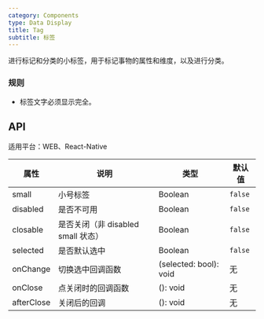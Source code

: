 ```yaml
---
category: Components
type: Data Display
title: Tag
subtitle: 标签
---
```


进行标记和分类的小标签，用于标记事物的属性和维度，以及进行分类。

### 规则
- 标签文字必须显示完全。


## API

适用平台：WEB、React-Native

属性 | 说明 | 类型 | 默认值
----|-----|------|------
| small   |  小号标签  |   Boolean    |  `false`  |
| disabled   | 是否不可用      | Boolean |    `false`  |
| closable   | 是否关闭（非 disabled small 状态） | Boolean | `false` |
| selected   | 是否默认选中      | Boolean |    `false`  |
| onChange   | 切换选中回调函数 | (selected: bool): void |   无  |
| onClose   | 点关闭时的回调函数 | (): void |   无  |
| afterClose   | 关闭后的回调 | (): void |   无  |
